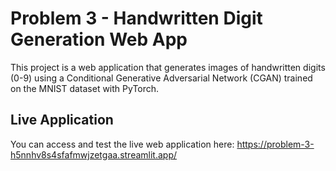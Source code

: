 # Problem 3 - Handwritten Digit Generation Web App

This project is a web application that generates images of handwritten digits (0-9) using a Conditional Generative Adversarial Network (CGAN) trained on the MNIST dataset with PyTorch.

## Live Application

You can access and test the live web application here:
https://problem-3-h5nnhv8s4sfafmwjzetgaa.streamlit.app/
